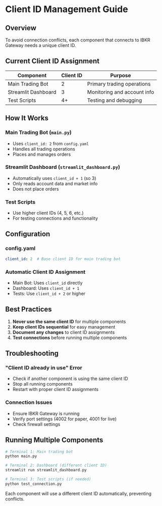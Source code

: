 # Client ID Management Guide

## Overview
To avoid connection conflicts, each component that connects to IBKR Gateway needs a unique client ID.

## Current Client ID Assignment

| Component | Client ID | Purpose |
|-----------|-----------|---------|
| Main Trading Bot | 2 | Primary trading operations |
| Streamlit Dashboard | 3 | Monitoring and account info |
| Test Scripts | 4+ | Testing and debugging |

## How It Works

### Main Trading Bot (`main.py`)
- Uses `client_id: 2` from `config.yaml`
- Handles all trading operations
- Places and manages orders

### Streamlit Dashboard (`streamlit_dashboard.py`)
- Automatically uses `client_id + 1` (so 3)
- Only reads account data and market info
- Does not place orders

### Test Scripts
- Use higher client IDs (4, 5, 6, etc.)
- For testing connections and functionality

## Configuration

### config.yaml
```yaml
client_id: 2  # Base client ID for main trading bot
```

### Automatic Client ID Assignment
- Main Bot: Uses `client_id` directly
- Dashboard: Uses `client_id + 1`
- Tests: Use `client_id + 2` or higher

## Best Practices

1. **Never use the same client ID** for multiple components
2. **Keep client IDs sequential** for easy management
3. **Document any changes** to client ID assignments
4. **Test connections** before running multiple components

## Troubleshooting

### "Client ID already in use" Error
- Check if another component is using the same client ID
- Stop all running components
- Restart with proper client ID assignments

### Connection Issues
- Ensure IBKR Gateway is running
- Verify port settings (4002 for paper, 4001 for live)
- Check firewall settings

## Running Multiple Components

```bash
# Terminal 1: Main trading bot
python main.py

# Terminal 2: Dashboard (different client ID)
streamlit run streamlit_dashboard.py

# Terminal 3: Test scripts (if needed)
python test_connection.py
```

Each component will use a different client ID automatically, preventing conflicts. 
